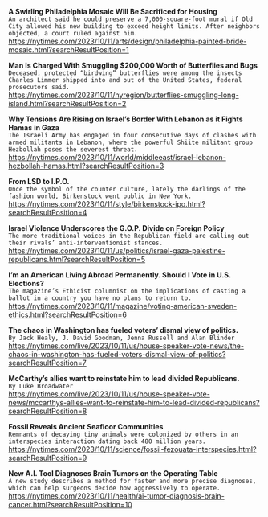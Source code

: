 **A Swirling Philadelphia Mosaic Will Be Sacrificed for Housing**\
`An architect said he could preserve a 7,000-square-foot mural if Old City allowed his new building to exceed height limits. After neighbors objected, a court ruled against him.`\
https://nytimes.com/2023/10/11/arts/design/philadelphia-painted-bride-mosaic.html?searchResultPosition=1

**Man Is Charged With Smuggling $200,000 Worth of Butterflies and Bugs**\
`Deceased, protected “birdwing” butterflies were among the insects Charles Limmer shipped into and out of the United States, federal prosecutors said.`\
https://nytimes.com/2023/10/11/nyregion/butterflies-smuggling-long-island.html?searchResultPosition=2

**Why Tensions Are Rising on Israel’s Border With Lebanon as it Fights Hamas in Gaza**\
`The Israeli Army has engaged in four consecutive days of clashes with armed militants in Lebanon, where the powerful Shiite militant group Hezbollah poses the severest threat.`\
https://nytimes.com/2023/10/11/world/middleeast/israel-lebanon-hezbollah-hamas.html?searchResultPosition=3

**From LSD to I.P.O.**\
`Once the symbol of the counter culture, lately the darlings of the fashion world, Birkenstock went public in New York.`\
https://nytimes.com/2023/10/11/style/birkenstock-ipo.html?searchResultPosition=4

**Israel Violence Underscores the G.O.P. Divide on Foreign Policy**\
`The more traditional voices in the Republican field are calling out their rivals’ anti-interventionist stances.`\
https://nytimes.com/2023/10/11/us/politics/israel-gaza-palestine-republicans.html?searchResultPosition=5

**I’m an American Living Abroad Permanently. Should I Vote in U.S. Elections?**\
`The magazine’s Ethicist columnist on the implications of casting a ballot in a country you have no plans to return to.`\
https://nytimes.com/2023/10/11/magazine/voting-american-sweden-ethics.html?searchResultPosition=6

**The chaos in Washington has fueled voters’ dismal view of politics.**\
`By Jack Healy, J. David Goodman, Jenna Russell and Alan Blinder`\
https://nytimes.com/live/2023/10/11/us/house-speaker-vote-news/the-chaos-in-washington-has-fueled-voters-dismal-view-of-politics?searchResultPosition=7

**McCarthy’s allies want to reinstate him to lead divided Republicans.**\
`By Luke Broadwater`\
https://nytimes.com/live/2023/10/11/us/house-speaker-vote-news/mccarthys-allies-want-to-reinstate-him-to-lead-divided-republicans?searchResultPosition=8

**Fossil Reveals Ancient Seafloor Communities**\
`Remnants of decaying tiny animals were colonized by others in an interspecies interaction dating back 480 million years.`\
https://nytimes.com/2023/10/11/science/fossil-fezouata-interspecies.html?searchResultPosition=9

**New A.I. Tool Diagnoses Brain Tumors on the Operating Table**\
`A new study describes a method for faster and more precise diagnoses, which can help surgeons decide how aggressively to operate.`\
https://nytimes.com/2023/10/11/health/ai-tumor-diagnosis-brain-cancer.html?searchResultPosition=10

